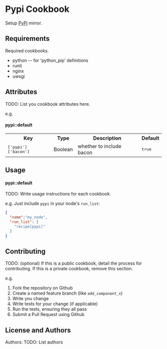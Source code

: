 Pypi Cookbook
=============
Setup [PyPi](http://pypi.python.org) mirror.

Requirements
------------

Required cookbooks.

* python -- for 'python_pip' definitions
* runit
* nginx
* uwsgi

Attributes
----------
TODO: List you cookbook attributes here.

e.g.
#### pypi::default
<table>
  <tr>
    <th>Key</th>
    <th>Type</th>
    <th>Description</th>
    <th>Default</th>
  </tr>
  <tr>
    <td><tt>['pypi']['bacon']</tt></td>
    <td>Boolean</td>
    <td>whether to include bacon</td>
    <td><tt>true</tt></td>
  </tr>
</table>

Usage
-----
#### pypi::default
TODO: Write usage instructions for each cookbook.

e.g.
Just include `pypi` in your node's `run_list`:

```json
{
  "name":"my_node",
  "run_list": [
    "recipe[pypi]"
  ]
}
```

Contributing
------------
TODO: (optional) If this is a public cookbook, detail the process for contributing. If this is a private cookbook, remove this section.

e.g.
1. Fork the repository on Github
2. Create a named feature branch (like `add_component_x`)
3. Write you change
4. Write tests for your change (if applicable)
5. Run the tests, ensuring they all pass
6. Submit a Pull Request using Github

License and Authors
-------------------
Authors: TODO: List authors
